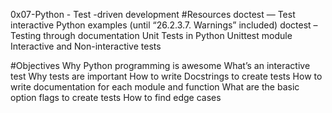 0x07-Python - Test -driven development
#Resources
doctest — Test interactive Python examples (until “26.2.3.7. Warnings” included)
doctest – Testing through documentation
Unit Tests in Python
Unittest module
Interactive and Non-interactive tests

#Objectives
Why Python programming is awesome
What’s an interactive test
Why tests are important
How to write Docstrings to create tests
How to write documentation for each module and function
What are the basic option flags to create tests
How to find edge cases
